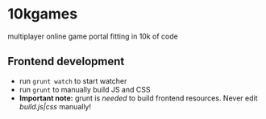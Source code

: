 # 10kgames
multiplayer online game portal fitting in 10k of code

## Frontend development
  - run `grunt watch` to start watcher
  - run `grunt` to manually build JS and CSS
  - **Important note:** grunt is *needed* to build frontend resources. Never edit *build.js|css* manually!
